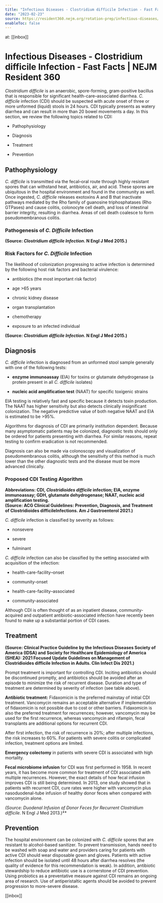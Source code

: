 ```yaml
---
title: "Infectious Diseases - Clostridium difficile Infection - Fast Facts | NEJM Resident 360"
date: "2023-02-23"
source: https://resident360.nejm.org/rotation-prep/infectious-diseases/c-difficile/fast-facts
enableToc: false
---
```


at: [[inbox]]

# Infectious Diseases - Clostridium difficile Infection - Fast Facts | NEJM Resident 360
*Clostridium difficile* is an anaerobic, spore-forming, gram-positive bacillus that is responsible for significant health-care–associated diarrhea. *C. difficile* infection (CDI) should be suspected with acute onset of three or more unformed (liquid) stools in 24 hours. CDI typically presents as watery diarrhea and can result in more than 20 bowel movements a day. In this section, we review the following topics related to CDI:

*   Pathophysiology
    
*   Diagnosis
    
*   Treatment
    
*   Prevention  
      
    

## Pathophysiology

*C. difficile* is transmitted via the fecal–oral route through highly resistant spores that can withstand heat, antibiotics, air, and acid. These spores are ubiquitous in the hospital environment and found in the community as well. Once ingested, *C. difficile* releases exotoxins A and B that inactivate pathways mediated by the Rho family of guanosine triphosphatases (Rho GTPases) and cause colitis, colonocyte cell death, and loss of intestinal barrier integrity, resulting in diarrhea. Areas of cell death coalesce to form pseudomembranous colitis.

### Pathogenesis of *C. Difficile* Infection

  
**(Source: *Clostridium difficile Infection*. N Engl J Med 2015.)**

### Risk Factors for *C. Difficile* Infection

The likelihood of colonization progressing to active infection is determined by the following host risk factors and bacterial virulence:

*   antibiotics (the most important risk factor)
    
*   age >65 years
    
*   chronic kidney disease
    
*   organ transplantation
    
*   chemotherapy
    
*   exposure to an infected individual  
      
    

  
**(Source: *Clostridium difficile Infection*. N Engl J Med 2015.)**

## Diagnosis

*C. difficile* infection is diagnosed from an unformed stool sample generally with one of the following tests:

*   **enzyme immunoassay** (EIA) for toxins or glutamate dehydrogenase (a protein present in all *C. difficile* isolates)
    
*   **nucleic acid amplification test** (NAAT) for specific toxigenic strains  
      
    

EIA testing is relatively fast and specific because it detects toxin production. The NAAT has higher sensitivity but also detects clinically insignificant colonization. The negative predictive value of both negative NAAT and EIA is estimated to be >95%.

Algorithms for diagnosis of CDI are primarily institution dependent. Because many asymptomatic patients may be colonized, diagnostic tests should only be ordered for patients presenting with diarrhea. For similar reasons, repeat testing to confirm eradication is not recommended.

Diagnosis can also be made via colonoscopy and visualization of pseudomembranous colitis, although the sensitivity of this method is much lower than the other diagnostic tests and the disease must be more advanced clinically.

### Proposed CDI Testing Algorithm

  
**Abbreviations: CDI, *Clostridioides difficile* infection; EIA, enzyme immunoassay; GDH, glutamate dehydrogenase; NAAT, nucleic acid amplification testing.  
(Source: ACG Clinical Guidelines: Prevention, Diagnosis, and Treatment of Clostridioides difficileInfections. Am J Gastroenterol 2021.)**

*C. difficile* infection is classified by severity as follows:

*   nonsevere
    
*   severe
    
*   fulminant  
      
    

*C. difficile* infection can also be classified by the setting associated with acquisition of the infection:

*   health-care-facility–onset
    
*   community-onset
    
*   health-care-facility–associated
    
*   community-associated  
      
    

Although CDI is often thought of as an inpatient disease, community-acquired and outpatient antibiotic-associated infection have recently been found to make up a substantial portion of CDI cases.

## Treatment

  
**(Source: Clinical Practice Guideline by the Infectious Diseases Society of America (IDSA) and Society for Healthcare Epidemiology of America (SHEA): 2021 Focused Update Guidelines on Management of Clostridioides difficile Infection in Adults. Clin Infect Dis 2021.)**

Prompt treatment is important for controlling CDI. Inciting antibiotics should be discontinued promptly, and antibiotics should be avoided after an episode to minimize the risk of recurrent disease. Duration and type of treatment are determined by severity of infection (see table above).

**Antibiotic treatment:** Fidaxomicin is the preferred mainstay of initial CDI treatment. Vancomycin remains an acceptable alternative if implementation of fidaxomicin is not possible due to cost or other barriers. Fidaxomicin is also the preferred treatment for recurrences; however, vancomycin may be used for the first recurrence, whereas vancomycin and rifampin, fecal transplants are additional options for recurrent CDI.

After first infection, the risk of recurrence is 20%; after multiple infections, the risk increases to 60%. For patients with severe colitis or complicated infection, treatment options are limited.

**Emergency colectomy** in patients with severe CDI is associated with high mortality.

**Fecal microbiome infusion** for CDI was first performed in 1958. In recent years, it has become more common for treatment of CDI associated with multiple recurrences. However, the exact details of how fecal infusion improves CDI is still being determined. In 2013, one study showed that in patients with recurrent CDI, cure rates were higher with vancomycin plus nasoduodenal-tube infusion of healthy donor feces when compared with vancomycin alone.

  
**(Source: Duodenal Infusion of Donor Feces for Recurrent *Clostridium difficile**.* N Engl J Med 2013.)** 

## Prevention

The hospital environment can be colonized with *C. difficile* spores that are resistant to alcohol-based sanitizer. To prevent transmission, hands need to be washed with soap and water and providers caring for patients with active CDI should wear disposable gown and gloves. Patients with active infection should be isolated until 48 hours after diarrhea resolves (the quality of evidence for this recommendation is weak). In addition, antibiotic stewardship to reduce antibiotic use is a cornerstone of CDI prevention. Using probiotics as a preventative measure against CDI remains an ongoing area of research. Use of antiperistaltic agents should be avoided to prevent progression to more-severe disease.

[[inbox]]